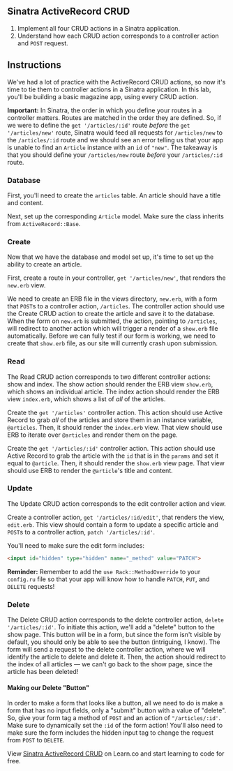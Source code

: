   ## Sinatra ActiveRecord CRUD

1. Implement all four CRUD actions in a Sinatra application.
2. Understand how each CRUD action corresponds to a controller action and `POST`
   request.

## Instructions

We've had a lot of practice with the ActiveRecord CRUD actions, so now it's
time to tie them to controller actions in a Sinatra application. In this lab,
you'll be building a basic magazine app, using every CRUD action.

**Important:** In Sinatra, the order in which you define your routes in a
controller matters. Routes are matched in the order they are defined. So, if we
were to define the `get '/articles/:id'` route _before_ the `get '/articles/new'`
route, Sinatra would feed all requests for `/articles/new` to the `/articles/:id`
route and we should see an error telling us that your app is unable to find an
`Article` instance with an `id` of `"new"`. The takeaway is that you should define
your `/articles/new` route _before_ your `/articles/:id` route.

### Database

First, you'll need to create the `articles` table. An article should have a title
and content.

Next, set up the corresponding `Article` model. Make sure the class inherits from `ActiveRecord::Base`.

### Create

Now that we have the database and model set up, it's time to set up the ability
to create an article.

First, create a route in your controller, `get '/articles/new'`, that renders the
`new.erb` view.

We need to create an ERB file in the views directory, `new.erb`, with a form
that `POST`s to a controller action, `/articles`. The controller action should use
the Create CRUD action to create the article and save it to the database.
When the form on `new.erb` is submitted, the action, pointing to `/articles`,
will redirect to another action which will trigger a render of a `show.erb` file
automatically. Before we can fully test if our form is working, we need to create
that `show.erb` file, as our site will currently crash upon submission.

### Read

The Read CRUD action corresponds to two different controller actions: show and
index. The show action should render the ERB view `show.erb`, which shows an
individual article. The index action should render the ERB view `index.erb`, which
shows a list of _all_ of the articles.

Create the `get '/articles'` controller action. This action should use Active
Record to grab _all_ of the articles and store them in an instance variable,
`@articles`. Then, it should render the `index.erb` view. That view should use ERB
to iterate over `@articles` and render them on the page.

Create the `get '/articles/:id'` controller action. This action should use
Active Record to grab the article with the `id` that is in the `params` and set
it equal to `@article`. Then, it should render the `show.erb` view page. That
view should use ERB to render the `@article`'s title and content.

### Update

The Update CRUD action corresponds to the edit controller action and view.

Create a controller action, `get '/articles/:id/edit'`, that renders the view,
`edit.erb`. This view should contain a form to update a specific article and
`POST`s to a controller action, `patch '/articles/:id'`.

You'll need to make sure the edit form includes:

```html
<input id="hidden" type="hidden" name="_method" value="PATCH">
```

**Reminder:** Remember to add the `use Rack::MethodOverride` to your
`config.ru` file so that your app will know how to handle `PATCH`, `PUT`, and `DELETE`
requests!

### Delete

The Delete CRUD action corresponds to the delete controller action, `delete
'/articles/:id'`. To initiate this action, we'll add a "delete" button to the
show page. This button will be in a form, but since the form isn't visible by
default, you should only be able to see the button (intriguing, I know). The
form will send a request to the delete controller action, where we will
identify the article to delete and delete it.  Then, the action should redirect
to the index of all articles — we can't go back to the show page, since the
article has been deleted!

#### Making our Delete "Button"

In order to make a form that looks like a button, all we need to do is make a
form that has no input fields, only a "submit" button with a value of "delete".
So, give your form tag a method of `POST` and an action of `"/articles/:id'`.
Make sure to dynamically set the `:id` of the form action! You'll also need to
make sure the form includes the hidden input tag to change the request from
`POST` to `DELETE`.

<p class='util--hide'>View <a href='https://learn.co/lessons/sinatra-ar-crud-lab'>Sinatra ActiveRecord CRUD</a> on Learn.co and start learning to code for free.</p>
